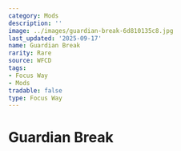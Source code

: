 ```yaml
---
category: Mods
description: ''
image: ../images/guardian-break-6d810135c8.jpg
last_updated: '2025-09-17'
name: Guardian Break
rarity: Rare
source: WFCD
tags:
- Focus Way
- Mods
tradable: false
type: Focus Way
---
```


# Guardian Break

